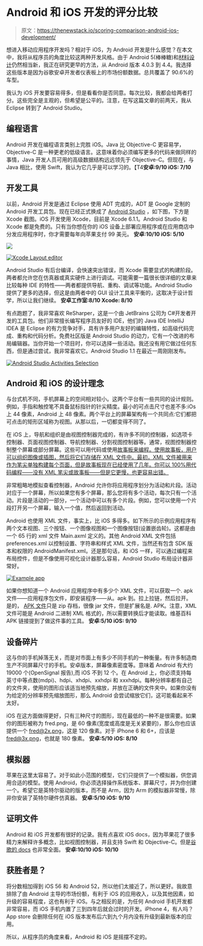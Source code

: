 # Android 和 iOS 开发的评分比较

> 原文：<https://thenewstack.io/scoring-comparison-android-ios-development/>

想进入移动应用程序开发吗？相对于 iOS，为 Android 开发是什么感觉？在本文中，我将从程序员的角度比较这两种开发风格。由于 Android 5(棒棒糖)和[材料设计](https://developer.android.com/design/material/index.html "Link to Android Material Design docs")仍然相当新，我正在研究更早的方法，从 Android 版本 4.0.3 到 4.4。我选择这些版本是因为谷歌安卓开发者仪表板上的市场份额数据。总共覆盖了 90.6%的车型。

我认为 iOS 开发要容易得多，但是看看你是否同意。每次比较，我都会给两者打分。这些完全是主观的，但希望是公平的。注意，在写这篇文章的前两天，我从 Eclipse 转到了 Android Studio。

## 编程语言

Android 开发在编程语言类别上完胜 iOS。Java 比 Objective-C 更容易学，Objective-C 是一种更老的低级语言。这意味着你必须编写更多的代码来做同样的事情，Java 开发人员可用的高级数据结构远远领先于 Objective-C。但现在，与 Java 相比，使用 Swift，我认为它几乎是可以学习的。【T4**安卓:9/10 iOS: 7/10**

## 开发工具

以前，Android 开发是通过 Eclipse 使用 ADT 完成的，ADT 是 Google 定制的 Android 开发工具包。现在已经正式换成了 [Android Studio](https://developer.android.com/sdk/index.html "Link to ") ，如下图，下方是 Xcode 截图。iOS 开发使用 Xcode，目前是 Xcode 6.1.1。Android Studio 和 Xcode 都是免费的。只有当你想在你的 iOS 设备上部署应用程序或在应用商店中分发应用程序时，你才需要每年向苹果支付 99 美元。
**安卓:10/10 iOS: 5/10**

[![](img/c705659647a089ae7295bf4f01b0eb52.png)](https://thenewstack.io/wp-content/uploads/2015/03/androidstudio.png)

[![Xcode Layout editor](img/03772bf94e6ca8427d75e695f71e0170.png)](https://thenewstack.io/wp-content/uploads/2015/03/xcode.png)

Android Studio 有后台编译，会快速突出错误，而 Xcode 需要显式的构建阶段。两者都允许您在仿真器或真实硬件上进行调试。可能需要一篇很长很详细的文章来比较每种 IDE 的特性——两者都提供导航、重构、调试等功能。Android Studio 提供了更多的选择，但这是由两者中的 GUI 设计工具来平衡的，这取决于设计哲学，所以让我们继续。
**安卓工作室:8/10 Xcode: 8/10**

有点跑题了，我非常喜欢 ReSharper，这是一个由 JetBrains 公司为 C#开发者开发的工具包。他们非常擅长编写程序员友好的 IDE，他们的 Java IDE IntelliJ IDEA 是 Eclipse 的有力竞争对手，具有许多用户友好的编辑特性，如高级代码完成、重构和代码分析。免费社区版是 Android Studio 的动力，它有一个改进的布局编辑器。当你开始一个项目时，你可以选择一些活动。我还没有用它做过任何东西，但是通过尝试，我非常喜欢它。Android Studio 1.1 在最近一周刚刚发布。

[![Android Studio Activities Selection](img/32ed29d5531e78fad29ff56d30edb1fd.png)](https://thenewstack.io/wp-content/uploads/2015/03/activities.png)

## Android 和 iOS 的设计理念

与台式机不同，手机屏幕上的空间相对较小。这两个平台有一些共同的设计规则。例如，手指和触控笔不具备鼠标指针的针尖精度。最小的可点击尺寸也差不多:iOs 上 44 像素，Android 上 48 像素。两个平台上的屏幕架构有一个共同点:它们都把可点击的矩形区域称为视图。从那以后，一切都变得不同了。

在 iOS 上，导航和组织是由视图控制器完成的，有许多不同的控制器，如选项卡控制器、页面视图控制器、导航控制器、分割视图控制器等。通常，视图控制器控制整个屏幕或部分屏幕。这些可以用代码或使用[故事板来编程。使用故事板，用户可以组织图像或插图，然后将它们存储在 XML 文件中。最初，XML 文件被用来作为笔尖单独构建每个页面，但是故事板现在已经使用了几年。你可以 100%用代码编程——没有 XML 笔尖或故事板——但是它更慢，也更容易出错。](https://en.wikipedia.org/wiki/Storyboard)

非常粗略地模拟查看控制器，Android 允许你将应用程序划分为活动和片段。活动对应于一个屏幕，所以如果您有多个屏幕，那么您将有多个活动，每次只有一个活动。片段是活动的一部分，一个活动中可以有多个片段。例如，您可以使用一个片段打开另一个屏幕，输入一个值，然后返回到活动。

Android 也使用 XML 文件，事实上，比 iOS 多得多。如下所示的示例应用程序有两个文本视图、三个按钮、一个图像视图和一个图像按钮(设置嵌齿轮)。这都是由一个 65 行的 xml 文件 Main.axml 定义的。其他 Android XML 文件包括 preferences.xml 以控制设置、字符串和样式 XML 文件，当然还有包含 SDK 版本和权限的 AndroidManifest.xml。还是那句话，和 iOS 一样，可以通过编程来布局控件，但是不像使用可视化设计器那么容易，Android Studio 布局设计器非常好。

[![Example app](img/ff8c5cdc715181a476a24749e00c2cad.png)](https://thenewstack.io/wp-content/uploads/2015/03/appgui.png)

如果你想知道一个 Android 应用程序中有多少个 XML 文件，可以获取一个. apk 文件——应用程序包文件，即安装程序——从。apk 到。拉上拉链，然后拉开。是的， [APK 文件](https://en.wikipedia.org/wiki/Android_application_package "Link to Wikipedia about Apk")只是 zip 存档，很像 jar 文件，但是扩展名是. APK。注意，XML 文件可能是 Android 二进制 XML 格式的，所以需要转换后才能读取。维基百科 APK 链接提到了做这件事的工具。
**安卓:5/10 iOS: 9/10**

## 设备碎片

这与你的手机掉落无关，而是对市面上有多少不同手机的一种衡量。有许多制造商生产不同屏幕尺寸的手机。安卓版本，屏幕像素密度等。意味着 Android 有大约 19000 个(OpenSignal 报告),而 iOS 不到 12 个。在 Android 上，你必须支持每英寸中等点数(mdpi)、hdpi、xhdpi、xxhdpi 和 xxxhdpi。每种分辨率都有自己的文件夹，使用的图形应该适当地预先缩放，并放在正确的文件夹中。如果你没有为给定的分辨率预先缩放图形，那么 Android 会尝试缩放它们，这可能看起来不太好。

iOS 在这方面做得更好，只有三种尺寸的图形，现在最低的一种不是很需要。如果你的图形被称为 fred.png，是 60 像素(宽度或高度是无关紧要的)，那么你也应该提供一个 fred@2x.png，这是 120 像素。对于 iPhone 6 和 6+，应该是 fred@3x.png，也就是 180 像素。
**安卓:5/10 iOS: 8/10**

## 模拟器

苹果在这里太容易了。对于如此小范围的模型，它们只提供了一个模拟器，供您调用合适的模型。使用 Android，你必须选择操作系统版本、屏幕尺寸，并为你创建一个。希望它是英特尔驱动的版本，而不是 Arm，因为 Arm 的模拟器非常慢，除非你安装了英特尔硬件仿真器。
**安卓:5/10 iOS: 9/10**

## 证明文件

Android 和 iOS 开发都有很好的记录。我有点喜欢 iOS docs，因为苹果花了很多精力来解释许多概念，比如视图控制器，并且支持 Swift 和 Objective-C。但是[谷歌的 docs](https://developer.android.com/index.html "Link to Google's Android developer documentation") 也非常全面。
**安卓:10/10 iOS: 10/10**

## 获胜者是？

将分数相加得到 iOS 56 和 Android 52，所以他们太接近了，所以更好。我故意排除了由 Android 主导的市场份额，有利于 iOS 的应用收入，以及其他因素，如升级的容易程度，这也有利于 iOS。与之相反的是，为任何 Android 手机开发都非常容易，而 iOS 手机内置了三到四年后就会过时的开发。iPhone 4，有人吗？App store 会删除任何在 iOS 版本发布后六到九个月内没有升级到最新版本的应用。

所以，从程序员的角度来看，Android 和 iOS 是摇摆不定的。

<svg xmlns:xlink="http://www.w3.org/1999/xlink" viewBox="0 0 68 31" version="1.1"><title>Group</title> <desc>Created with Sketch.</desc></svg>